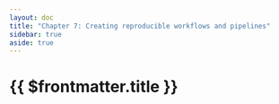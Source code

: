 ```yaml
---
layout: doc
title: "Chapter 7: Creating reproducible workflows and pipelines"
sidebar: true
aside: true
---
```


# {{ $frontmatter.title }}
